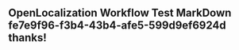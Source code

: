 <properties
ms.topic="hero-topic"
ms.test1="hero-topic"
ms.test2="test"/>

## OpenLocalization Workflow Test MarkDown fe7e9f96-f3b4-43b4-afe5-599d9ef6924d thanks!
